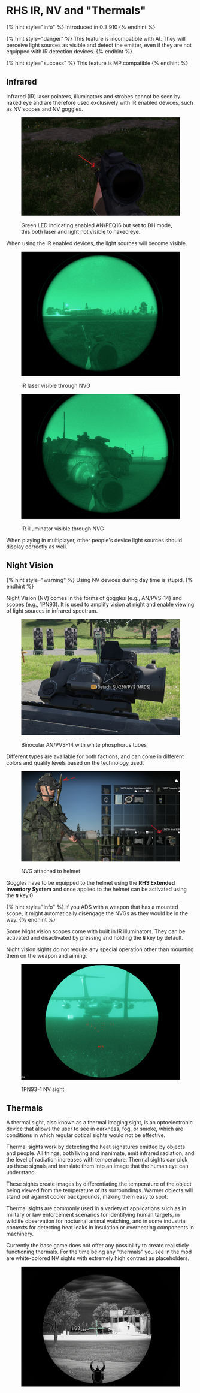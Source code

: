 # RHS IR, NV and "Thermals"

{% hint style="info" %}
Introduced in 0.3.910
{% endhint %}

{% hint style="danger" %}
This feature is incompatible with AI. They will perceive light sources as visible and detect the emitter, even if they are not equipped with IR detection devices.
{% endhint %}

{% hint style="success" %}
This feature is MP compatible
{% endhint %}

## Infrared

Infrared (IR) laser pointers, illuminators and strobes cannot be seen by naked eye and are therefore used exclusively with IR enabled devices, such as NV scopes and NV goggles.

<figure><img src="../../.gitbook/assets/image (20).png" alt=""><figcaption><p>Green LED indicating enabled AN/PEQ16 but set to DH mode, this both laser and light not visible to naked eye.</p></figcaption></figure>

When using the IR enabled devices, the light sources will become visible.

<figure><img src="../../.gitbook/assets/image (24) (2).png" alt=""><figcaption><p>IR laser visible through NVG</p></figcaption></figure>

<figure><img src="../../.gitbook/assets/image (19) (2).png" alt=""><figcaption><p>IR illuminator visible through NVG</p></figcaption></figure>

When playing in multiplayer, other people's device light sources should display correctly as well.

## Night Vision

{% hint style="warning" %}
Using NV devices during day time is stupid.
{% endhint %}

Night Vision (NV) comes in the forms of goggles (e.g., AN/PVS-14) and scopes (e.g., 1PN93). It is used to amplify vision at night and enable viewing of light sources in infrared spectrum.

<figure><img src="../../.gitbook/assets/image (14) (1).png" alt=""><figcaption><p>Binocular AN/PVS-14 with white phosphorus tubes</p></figcaption></figure>

Different types are available for both factions, and can come in different colors and quality levels based on the technology used.

<figure><img src="../../.gitbook/assets/image (8) (3).png" alt=""><figcaption><p>NVG attached to helmet</p></figcaption></figure>

Goggles have to be equipped to the helmet using the **RHS Extended Inventory System** and once applied to the helmet can be activated using the **`N`** key.0

{% hint style="info" %}
If you ADS with a weapon that has a mounted scope, it might automatically disengage the NVGs as they would be in the way.
{% endhint %}

Some Night vision scopes come with built in IR illuminators. They can be activated and disactivated by pressing and holding the **`N`** key by default.&#x20;

Night vision sights do not require any special operation other than mounting them on the weapon and aiming.

<figure><img src="../../.gitbook/assets/image (11).png" alt=""><figcaption><p>1PN93-1 NV sight</p></figcaption></figure>

## Thermals

A thermal sight, also known as a thermal imaging sight, is an optoelectronic device that allows the user to see in darkness, fog, or smoke, which are conditions in which regular optical sights would not be effective.

Thermal sights work by detecting the heat signatures emitted by objects and people. All things, both living and inanimate, emit infrared radiation, and the level of radiation increases with temperature. Thermal sights can pick up these signals and translate them into an image that the human eye can understand.

These sights create images by differentiating the temperature of the object being viewed from the temperature of its surroundings. Warmer objects will stand out against cooler backgrounds, making them easy to spot.

Thermal sights are commonly used in a variety of applications such as in military or law enforcement scenarios for identifying human targets, in wildlife observation for nocturnal animal watching, and in some industrial contexts for detecting heat leaks in insulation or overheating components in machinery.

Currently the base game does not offer any possibility to create realisticly functioning thermals. For the time being any "thermals" you see in the mod are white-colored NV sights with extremely high contrast as placeholders.

<figure><img src="../../.gitbook/assets/thermals.png" alt=""><figcaption></figcaption></figure>
